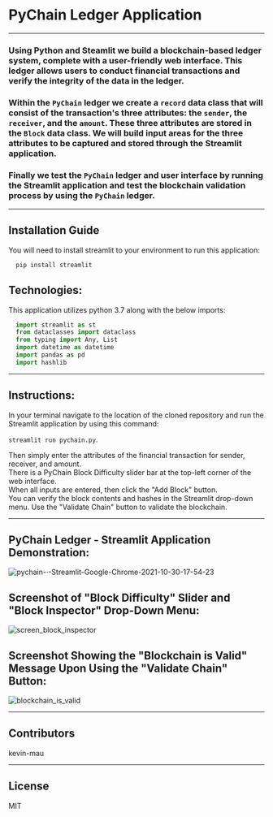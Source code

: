 # PyChain Ledger Application
---
### Using Python and Steamlit we build a blockchain-based ledger system, complete with a user-friendly web interface.  This ledger allows users to conduct financial transactions and verify the integrity of the data in the ledger. 
### Within the `PyChain` ledger we create a `record` data class that will consist of the transaction's three attributes: the `sender`, the `receiver`, and the `amount`.  These three attributes are stored in the `Block` data class.  We will build input areas for the three attributes to be captured and stored through the Streamlit application.  
### Finally we test the `PyChain` ledger and user interface by running the Streamlit application and test the blockchain validation process by using the `PyChain` ledger.

---
## Installation Guide

You will need to install streamlit to your environment to run this application:

```python
  pip install streamlit
```

## Technologies:

This application utilizes python 3.7 along with the below imports:

```python
  import streamlit as st
  from dataclasses import dataclass
  from typing import Any, List
  import datetime as datetime
  import pandas as pd
  import hashlib
```
---
## Instructions:

In your terminal navigate to the location of the cloned repository and run the Streamlit application by using this command: 

`streamlit run pychain.py`.  

Then simply enter the attributes of the financial transaction for sender, receiver, and amount.  
There is a PyChain Block Difficulty slider bar at the top-left corner of the web interface.  
When all inputs are entered, then click the "Add Block" button.  
You can verify the block contents and hashes in the Streamlit drop-down menu.
Use the "Validate Chain" button to validate the blockchain. 

---
## PyChain Ledger - Streamlit Application Demonstration:
![pychain-·-Streamlit-Google-Chrome-2021-10-30-17-54-23](https://user-images.githubusercontent.com/85687829/139569013-6d2cb0ea-4512-40ee-b325-9055eb2fdfb1.gif)

## Screenshot of "Block Difficulty" Slider and "Block Inspector" Drop-Down Menu:
![screen_block_inspector](https://user-images.githubusercontent.com/85687829/139568884-4f0fde42-119d-44a5-b2c0-790ddcf0dd38.png)

## Screenshot Showing the "Blockchain is Valid" Message Upon Using the "Validate Chain" Button:
![blockchain_is_valid](https://user-images.githubusercontent.com/85687829/139568929-d2e61505-252c-4664-95ad-522d08f25e1b.png)

---

## Contributors

kevin-mau

---

## License

MIT

